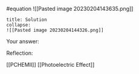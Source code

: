 #equation
![[Pasted image 20230204143635.png]]
```ad-note
title: Solution
collapse:
![[Pasted image 20230204144326.png]]

```

Your answer:

Reflection:

[[PCHEMII]] [[Photoelectric Effect]]